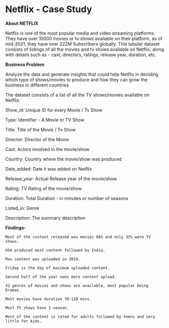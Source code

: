# Netflix - Case Study
 
**About NETFLIX**

Netflix is one of the most popular media and video streaming platforms. They have over 10000 movies or tv shows available on their platform, as of mid-2021, they have over 222M Subscribers globally. This tabular dataset consists of listings of all the movies and tv shows available on Netflix, along with details such as - cast, directors, ratings, release year, duration, etc.

**Business Problem**

Analyze the data and generate insights that could help Netflix in deciding which type of shows/movies to produce and how they can grow the business in different countries

The dataset consists of a list of all the TV shows/movies available on Netflix:

Show_id: Unique ID for every Movie / Tv Show

Type: Identifier - A Movie or TV Show

Title: Title of the Movie / Tv Show

Director: Director of the Movie

Cast: Actors involved in the movie/show

Country: Country where the movie/show was produced

Date_added: Date it was added on Netflix

Release_year: Actual Release year of the movie/show

Rating: TV Rating of the movie/show

Duration: Total Duration - in minutes or number of seasons

Listed_in: Genre

Description: The summary description


**Findings-**

    Most of the content released was movies 66% and only 33% were TV shows.

    USA produced most content followed by India.

    Max content was uploaded in 2019.

    Friday is the day of maximum uploaded content.

    Second half of the year sees more content upload.

    42 genres of movies and shows are available, most popular being Dramas.

    Most movies have duration 70-120 mins.

    Most TV shows have 1 season.

    Most of the content is rated for adults followed by teens and very little for kids.



     

